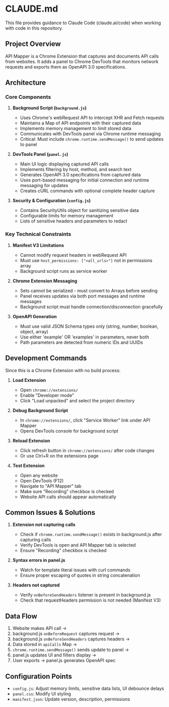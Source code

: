 # CLAUDE.md

This file provides guidance to Claude Code (claude.ai/code) when working with code in this repository.

## Project Overview

API Mapper is a Chrome Extension that captures and documents API calls from websites. It adds a panel to Chrome DevTools that monitors network requests and exports them as OpenAPI 3.0 specifications.

## Architecture

### Core Components

1. **Background Script (`background.js`)**
   - Uses Chrome's webRequest API to intercept XHR and Fetch requests
   - Maintains a Map of API endpoints with their captured data
   - Implements memory management to limit stored data
   - Communicates with DevTools panel via Chrome runtime messaging
   - Critical: Must include `chrome.runtime.sendMessage()` to send updates to panel

2. **DevTools Panel (`panel.js`)**
   - Main UI logic displaying captured API calls
   - Implements filtering by host, method, and search text
   - Generates OpenAPI 3.0 specifications from captured data
   - Uses port-based messaging for initial connection and runtime messaging for updates
   - Creates cURL commands with optional complete header capture

3. **Security & Configuration (`config.js`)**
   - Contains SecurityUtils object for sanitizing sensitive data
   - Configurable limits for memory management
   - Lists of sensitive headers and parameters to redact

### Key Technical Constraints

1. **Manifest V3 Limitations**
   - Cannot modify request headers in webRequest API
   - Must use `host_permissions: ["<all_urls>"]` not in permissions array
   - Background script runs as service worker

2. **Chrome Extension Messaging**
   - Sets cannot be serialized - must convert to Arrays before sending
   - Panel receives updates via both port messages and runtime messages
   - Background script must handle connection/disconnection gracefully

3. **OpenAPI Generation**
   - Must use valid JSON Schema types only (string, number, boolean, object, array)
   - Use either 'example' OR 'examples' in parameters, never both
   - Path parameters are detected from numeric IDs and UUIDs

## Development Commands

Since this is a Chrome Extension with no build process:

1. **Load Extension**
   - Open `chrome://extensions/`
   - Enable "Developer mode"
   - Click "Load unpacked" and select the project directory

2. **Debug Background Script**
   - In `chrome://extensions/`, click "Service Worker" link under API Mapper
   - Opens DevTools console for background script

3. **Reload Extension**
   - Click refresh button in `chrome://extensions/` after code changes
   - Or use Ctrl+R on the extensions page

4. **Test Extension**
   - Open any website
   - Open DevTools (F12)
   - Navigate to "API Mapper" tab
   - Make sure "Recording" checkbox is checked
   - Website API calls should appear automatically

## Common Issues & Solutions

1. **Extension not capturing calls**
   - Check if `chrome.runtime.sendMessage()` exists in background.js after capturing calls
   - Verify DevTools is open and API Mapper tab is selected
   - Ensure "Recording" checkbox is checked

2. **Syntax errors in panel.js**
   - Watch for template literal issues with curl commands
   - Ensure proper escaping of quotes in string concatenation

3. **Headers not captured**
   - Verify `onBeforeSendHeaders` listener is present in background.js
   - Check that requestHeaders permission is not needed (Manifest V3)

## Data Flow

1. Website makes API call → 
2. background.js `onBeforeRequest` captures request →
3. background.js `onBeforeSendHeaders` captures headers →
4. Data stored in `apiCalls` Map →
5. `chrome.runtime.sendMessage()` sends update to panel →
6. panel.js updates UI and filters display →
7. User exports → panel.js generates OpenAPI spec

## Configuration Points

- `config.js`: Adjust memory limits, sensitive data lists, UI debounce delays
- `panel.css`: Modify UI styling
- `manifest.json`: Update version, description, permissions